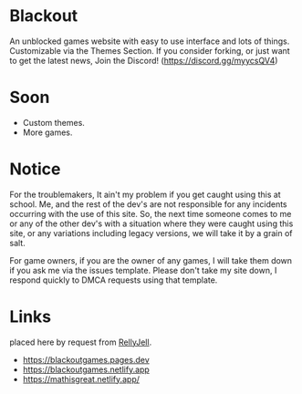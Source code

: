 # Blackout
An unblocked games website with easy to use interface and lots of things. Customizable via the Themes Section.
If you consider forking, or just want to get the latest news, Join the Discord! (https://discord.gg/myycsQV4)
# Soon
- Custom themes.
- More games.
  
# Notice

For the troublemakers, It ain't my problem if you get caught using this at school. Me, and the rest of the dev's are not responsible for any incidents occurring with the use of this site. So, the next time someone comes to me or any of the other dev's with a situation where they were caught using this site, or any variations including legacy versions, we will take it by a grain of salt.

For game owners, if you are the owner of any games, I will take them down if you ask me via the issues template. Please don't take my site down, I respond quickly to DMCA requests using that template.

# Links
placed here by request from  [RellyJell](https://github.com/RellyJell).
- https://blackoutgames.pages.dev
- https://blackoutgames.netlify.app
- https://mathisgreat.netlify.app/
